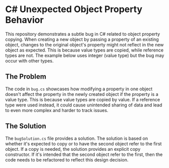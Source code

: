 # C# Unexpected Object Property Behavior

This repository demonstrates a subtle bug in C# related to object property copying.  When creating a new object by passing a property of an existing object, changes to the original object's property might not reflect in the new object as expected. This is because value types are copied, while reference types are not.  The example below uses integer (value type) but the bug may occur with other types.

## The Problem

The code in `bug.cs` showcases how modifying a property in one object doesn't affect the property in the newly created object if the property is a value type.  This is because value types are copied by value.  If a reference type were used instead, it could cause unintended sharing of data and lead to even more complex and harder to track issues.

## The Solution

The `bugSolution.cs` file provides a solution. The solution is based on whether it's expected to copy or to have the second object refer to the first object. If a copy is needed, the solution provides an explicit copy constructor. If it's intended that the second object refer to the first, then the code needs to be refactored to reflect this design decision.
